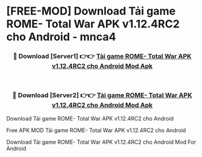 # [FREE-MOD] Download Tải game ROME- Total War APK v1.12.4RC2 cho Android - mnca4


<div align="center">
<h3>🔴 Download [Server1] 👉👉 <a href="https://apk-comot.site?title=Tải_game_ROME-_Total_War_APK_v1.12.4RC2_cho_Android">Tải game ROME- Total War APK v1.12.4RC2 cho Android Mod Apk</a></h3><br>

<h3>🔴 Download [Server2] 👉👉 <a href="https://apk-comot.site?title=Tải_game_ROME-_Total_War_APK_v1.12.4RC2_cho_Android">Tải game ROME- Total War APK v1.12.4RC2 cho Android Mod Apk</a></h3>
</div>



Download Tải game ROME- Total War APK v1.12.4RC2 cho Android 

Free APK MOD Tải game ROME- Total War APK v1.12.4RC2 cho Android 

Download Tải game ROME- Total War APK v1.12.4RC2 cho Android Mod For Android
